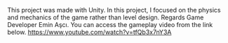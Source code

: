 This project was made with Unity. In this project, I focused on the physics and mechanics of the game rather than level design. 
Regards Game Developer Emin Aşcı.
You can access the gameplay video from the link below.
https://www.youtube.com/watch?v=tfQb3x7nY3A
